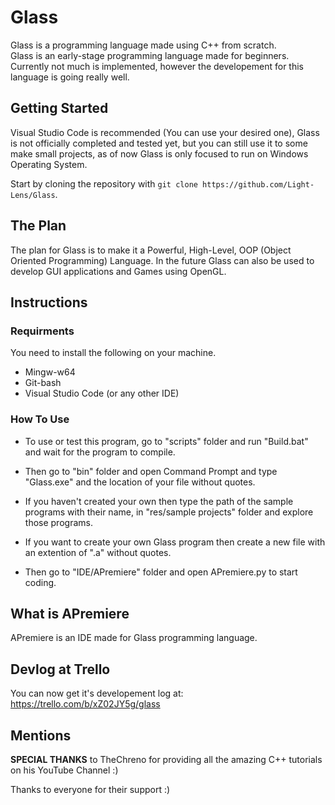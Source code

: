 # Glass

Glass is a programming language made using C++ from scratch. <br />
Glass is an early-stage programming language made for beginners. Currently not much is implemented, however the developement for this language is going really well.

## Getting Started
Visual Studio Code is recommended (You can use your desired one), Glass is not officially completed and tested yet, but you can still use it to some make small projects, as of now Glass is only focused to run on Windows Operating System.

Start by cloning the repository with `git clone https://github.com/Light-Lens/Glass`.

## The Plan
The plan for Glass is to make it a Powerful, High-Level, OOP (Object Oriented Programming) Language. In the future Glass can also be used to develop GUI applications and Games using OpenGL.

## Instructions
### Requirments
You need to install the following on your machine. <br />
- Mingw-w64
- Git-bash
- Visual Studio Code (or any other IDE)

### How To Use
- To use or test this program, go to "scripts" folder and run "Build.bat" and wait for the program to compile.

- Then go to "bin" folder and open Command Prompt and type "Glass.exe" and the location of your file without quotes.

- If you haven't created your own then type the path of the sample programs with their name, in "res/sample projects" folder and explore those programs.

- If you want to create your own Glass program then create a new file with an extention of ".a" without quotes.

- Then go to "IDE/APremiere" folder and open APremiere.py to start coding.

## What is APremiere
APremiere is an IDE made for Glass programming language.

## Devlog at Trello
You can now get it's developement log at: https://trello.com/b/xZ02JY5g/glass <br />

## Mentions
**SPECIAL THANKS** to TheChreno for providing all the amazing C++ tutorials on his YouTube Channel :)

Thanks to everyone for their support :)
